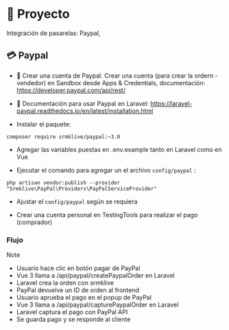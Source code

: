 # 🚀 Proyecto
Integración de pasarelas: Paypal, 

## 💳 Paypal

- 📑 Crear una cuenta de Paypal. Crear una cuenta (para crear la ordern - vendedor) en Sandbox desde Apps & Credentials, documentación: https://developer.paypal.com/api/rest/

- 📑 Documentación para usar Paypal en Laravel: https://laravel-paypal.readthedocs.io/en/latest/installation.html

- Instalar el paquete:
```
composer require srmklive/paypal:~3.0
```

- Agregar las variables puestas en .env.example tanto en Laravel como en Vue

- Ejecutar el comando para agregar un el archivo ```config/paypal``` :
```
php artisan vendor:publish --provider "Srmklive\PayPal\Providers\PayPalServiceProvider"
```

- Ajustar el ```config/paypal``` según se requiera

- Crear una cuenta personal en TestingTools para realizar el pago (comprador)


### Flujo

> [!NOTE]
> - Usuario hace clic en botón pagar de PayPal
> - Vue 3 llama a /api/paypal/createPaypalOrder en Laravel
> - Laravel crea la orden con srmklive
> - PayPal devuelve un ID de orden al frontend
> - Usuario aprueba el pago en el popup de PayPal
> - Vue 3 llama a /api/paypal/capturePaypalOrder en Laravel
> - Laravel captura el pago con PayPal API
> - Se guarda pago y se responde al cliente
